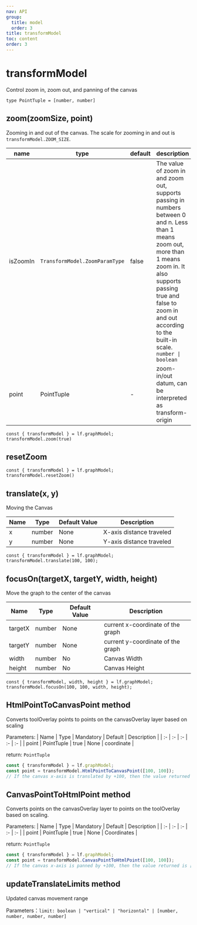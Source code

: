 ```yaml
---
nav: API
group:
  title: model
  order: 3
title: transformModel
toc: content
order: 3
---
```


<style>
table td:first-of-type {
  word-break: normal;
}
</style>

# transformModel

Control zoom in, zoom out, and panning of the canvas

```tsx | pure
type PointTuple = [number, number]
```

## zoom(zoomSize, point)

Zooming in and out of the canvas. The scale for zooming in and out is `transformModel.ZOOM_SIZE`.

| name     | type                           | default | description                                                                                                                                                                                                                                            |
|----------|--------------------------------|---------|--------------------------------------------------------------------------------------------------------------------------------------------------------------------------------------------------------------------------------------------------------|
| isZoomIn | `TransformModel.ZoomParamType` | false   | The value of zoom in and zoom out, supports passing in numbers between 0 and n. Less than 1 means zoom out, more than 1 means zoom in. It also supports passing true and false to zoom in and out according to the built-in scale. `number \| boolean` |
| point    | PointTuple                     | -       | zoom-in/out datum, can be interpreted as transform-origin                                                                                                                                                                                              |

```tsx | pure
const { transformModel } = lf.graphModel;
transformModel.zoom(true)
```

## resetZoom

```tsx | pure
const { transformModel } = lf.graphModel;
transformModel.resetZoom()
```

## translate(x, y)

Moving the Canvas

| Name | Type   | Default Value | Description              |
|------|--------|---------------|--------------------------|
| x    | number | None          | X-axis distance traveled |
| y    | number | None          | Y-axis distance traveled |

```tsx | pure
const { transformModel } = lf.graphModel;
transformModel.translate(100, 100);
```

## focusOn(targetX, targetY, width, height)

Move the graph to the center of the canvas

| Name    | Type   | Default Value | Description                       |
|---------|--------|---------------|-----------------------------------|
| targetX | number | None          | current x-coordinate of the graph |
| targetY | number | None          | current y-coordinate of the graph |
| width   | number | No            | Canvas Width                      |
| height  | number | No            | Canvas Height                     |

```tsx | pure
const { transformModel, width, height } = lf.graphModel;
transformModel.focusOn(100, 100, width, height);
```

## HtmlPointToCanvasPoint <Badge>method</Badge>

Converts toolOverlay points to points on the canvasOverlay layer based on scaling

Parameters:
| Name | Type | Mandatory | Default | Description |
| :- | :- | :- | :- | :- |
| point | PointTuple | true | None | coordinate |

return: `PointTuple`

```js
const { transformModel } = lf.graphModel;
const point = transformModel.HtmlPointToCanvasPoint([100, 100]);
// If the canvas x-axis is translated by +100, then the value returned is [0, 100]
```

## CanvasPointToHtmlPoint <Badge>method</Badge>

Converts points on the canvasOverlay layer to points on the toolOverlay based on scaling.

Parameters:
| Name | Type | Mandatory | Default | Description |
| :- | :- | :- | :- | :- |
| point | PointTuple | true | None | Coordinates |

return: `PointTuple`

```js
const { transformModel } = lf.graphModel;
const point = transformModel.CanvasPointToHtmlPoint([100, 100]);
// If the canvas x-axis is panned by +100, then the value returned is [200, 100]
```

## updateTranslateLimits <Badge>method</Badge>

Updated canvas movement range

Parameters：`limit: boolean | "vertical" | "horizontal" | [number, number, number, number]`
